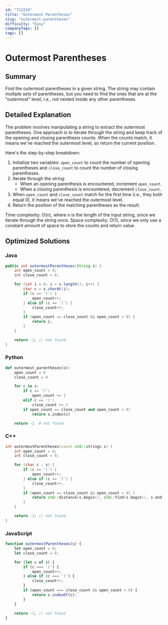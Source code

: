 ```yaml
---
id: "712224"
title: "Outermost Parentheses"
slug: "outermost-parentheses"
difficulty: "Easy"
companyTags: []
tags: []
---
```


**Outermost Parentheses**
================================

## Summary
Find the outermost parentheses in a given string. The string may contain multiple sets of parentheses, but you need to find the ones that are at the "outermost" level, i.e., not nested inside any other parentheses.

## Detailed Explanation
The problem involves manipulating a string to extract the outermost parentheses. One approach is to iterate through the string and keep track of the opening and closing parenthesis counts. When the counts match, it means we've reached the outermost level, so return the current position.

Here's the step-by-step breakdown:

1. Initialize two variables: `open_count` to count the number of opening parentheses and `close_count` to count the number of closing parentheses.
2. Iterate through the string:
	* When an opening parenthesis is encountered, increment `open_count`.
	* When a closing parenthesis is encountered, decrement `close_count`.
3. When `open_count` and `close_count` match for the first time (i.e., they both equal 0), it means we've reached the outermost level.
4. Return the position of the matching parentheses as the result.

Time complexity: O(n), where n is the length of the input string, since we iterate through the string once.
Space complexity: O(1), since we only use a constant amount of space to store the counts and return value.

## Optimized Solutions
### Java
```java
public int outermostParentheses(String s) {
    int open_count = 0;
    int close_count = 0;

    for (int i = 0; i < s.length(); i++) {
        char c = s.charAt(i);
        if (c == '(') {
            open_count++;
        } else if (c == ')') {
            close_count++;
        }
        if (open_count == close_count && open_count > 0) {
            return i;
        }
    }

    return -1; // not found
}
```
### Python
```python
def outermost_parentheses(s):
    open_count = 0
    close_count = 0

    for c in s:
        if c == '(':
            open_count += 1
        elif c == ')':
            close_count += 1
        if open_count == close_count and open_count > 0:
            return s.index(c)

    return -1  # not found
```
### C++
```cpp
int outermostParentheses(const std::string& s) {
    int open_count = 0;
    int close_count = 0;

    for (char c : s) {
        if (c == '(') {
            open_count++;
        } else if (c == ')') {
            close_count++;
        }
        if (open_count == close_count && open_count > 0) {
            return std::distance(s.begin(), std::find(s.begin(), s.end(), c));
        }
    }

    return -1; // not found
}
```
### JavaScript
```javascript
function outermostParentheses(s) {
    let open_count = 0;
    let close_count = 0;

    for (let c of s) {
        if (c === '(') {
            open_count++;
        } else if (c === ')') {
            close_count++;
        }
        if (open_count === close_count && open_count > 0) {
            return s.indexOf(c);
        }
    }

    return -1; // not found
}
```
